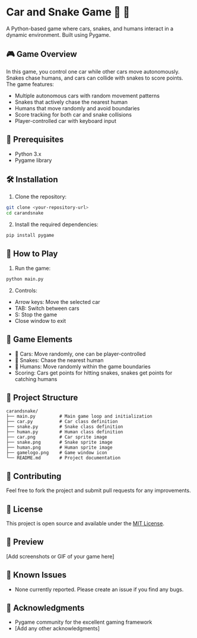 # Car and Snake Game 🚗 🐍

A Python-based game where cars, snakes, and humans interact in a dynamic environment. Built using Pygame.

## 🎮 Game Overview

In this game, you control one car while other cars move autonomously. Snakes chase humans, and cars can collide with snakes to score points. The game features:

- Multiple autonomous cars with random movement patterns
- Snakes that actively chase the nearest human
- Humans that move randomly and avoid boundaries
- Score tracking for both car and snake collisions
- Player-controlled car with keyboard input

## 🔧 Prerequisites

- Python 3.x
- Pygame library

## 🛠️ Installation

1. Clone the repository:
```bash
git clone <your-repository-url>
cd carandsnake
```

2. Install the required dependencies:
```bash
pip install pygame
```

## 🎯 How to Play

1. Run the game:
```bash
python main.py
```

2. Controls:
- Arrow keys: Move the selected car
- TAB: Switch between cars
- S: Stop the game
- Close window to exit

## 🎨 Game Elements

- 🚗 Cars: Move randomly, one can be player-controlled
- 🐍 Snakes: Chase the nearest human
- 👤 Humans: Move randomly within the game boundaries
- Scoring: Cars get points for hitting snakes, snakes get points for catching humans

## 📁 Project Structure

```
carandsnake/
├── main.py         # Main game loop and initialization
├── car.py          # Car class definition
├── snake.py        # Snake class definition
├── human.py        # Human class definition
├── car.png         # Car sprite image
├── snake.png       # Snake sprite image
├── human.png       # Human sprite image
├── gamelogo.png    # Game window icon
└── README.md       # Project documentation
```

## 🤝 Contributing

Feel free to fork the project and submit pull requests for any improvements.

## 📝 License

This project is open source and available under the [MIT License](LICENSE).

## 🎥 Preview

[Add screenshots or GIF of your game here]

## 🔧 Known Issues

- None currently reported. Please create an issue if you find any bugs.

## 🙏 Acknowledgments

- Pygame community for the excellent gaming framework
- [Add any other acknowledgments]